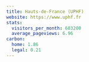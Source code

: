 ```yaml
---
title: Hauts-de-France (UPHF)
website: https://www.uphf.fr
stats:
  visitors_per_month: 683200
  average_pageviews: 6.96
carbon:
  home: 1.86
  legal: 0.21
---
```

